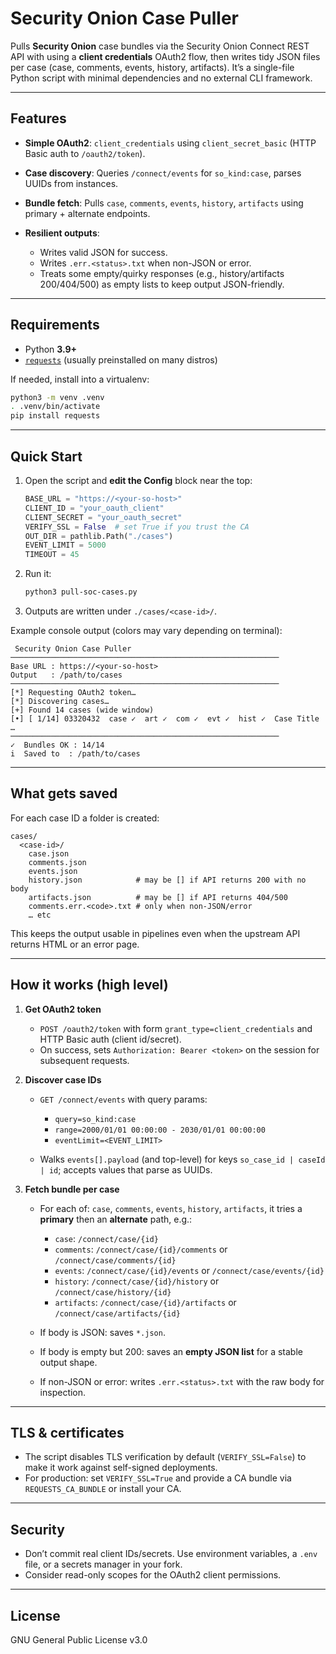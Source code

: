 # Security Onion Case Puller

Pulls **Security Onion** case bundles via the Security Onion Connect REST API with using a **client credentials** OAuth2 flow, then writes tidy JSON files per case (case, comments, events, history, artifacts). It’s a single-file Python script with minimal dependencies and no external CLI framework.

---

## Features

* **Simple OAuth2**: `client_credentials` using `client_secret_basic` (HTTP Basic auth to `/oauth2/token`).
* **Case discovery**: Queries `/connect/events` for `so_kind:case`, parses UUIDs from instances.
* **Bundle fetch**: Pulls `case`, `comments`, `events`, `history`, `artifacts` using primary + alternate endpoints.
* **Resilient outputs**:

  * Writes valid JSON for success.
  * Writes `.err.<status>.txt` when non-JSON or error.
  * Treats some empty/quirky responses (e.g., history/artifacts 200/404/500) as empty lists to keep output JSON-friendly.

---

## Requirements

* Python **3.9+**
* [`requests`](https://pypi.org/project/requests/) (usually preinstalled on many distros)

If needed, install into a virtualenv:

```bash
python3 -m venv .venv
. .venv/bin/activate
pip install requests
```

---

## Quick Start

1. Open the script and **edit the Config** block near the top:

   ```python
   BASE_URL = "https://<your-so-host>"
   CLIENT_ID = "your_oauth_client"
   CLIENT_SECRET = "your_oauth_secret"
   VERIFY_SSL = False  # set True if you trust the CA
   OUT_DIR = pathlib.Path("./cases")
   EVENT_LIMIT = 5000
   TIMEOUT = 45
   ```
2. Run it:

   ```bash
   python3 pull-soc-cases.py
   ```
3. Outputs are written under `./cases/<case-id>/`.

Example console output (colors may vary depending on terminal):

```
 Security Onion Case Puller
────────────────────────────────────────────────────────────
Base URL : https://<your-so-host>
Output   : /path/to/cases
────────────────────────────────────────────────────────────
[*] Requesting OAuth2 token…
[*] Discovering cases…
[+] Found 14 cases (wide window)
[•] [ 1/14] 03320432  case ✓  art ✓  com ✓  evt ✓  hist ✓  Case Title
…
────────────────────────────────────────────────────────────
✓  Bundles OK : 14/14
i  Saved to  : /path/to/cases
```

---

## What gets saved

For each case ID a folder is created:

```
cases/
  <case-id>/
    case.json
    comments.json
    events.json
    history.json            # may be [] if API returns 200 with no body
    artifacts.json          # may be [] if API returns 404/500
    comments.err.<code>.txt # only when non-JSON/error
    … etc
```

This keeps the output usable in pipelines even when the upstream API returns HTML or an error page.

---

## How it works (high level)

1. **Get OAuth2 token**

   * `POST /oauth2/token` with form `grant_type=client_credentials` and HTTP Basic auth (client id/secret).
   * On success, sets `Authorization: Bearer <token>` on the session for subsequent requests.

2. **Discover case IDs**

   * `GET /connect/events` with query params:

     * `query=so_kind:case`
     * `range=2000/01/01 00:00:00 - 2030/01/01 00:00:00`
     * `eventLimit=<EVENT_LIMIT>`
   * Walks `events[].payload` (and top-level) for keys `so_case_id | caseId | id`; accepts values that parse as UUIDs.

3. **Fetch bundle per case**

   * For each of: `case`, `comments`, `events`, `history`, `artifacts`, it tries a **primary** then an **alternate** path, e.g.:

     * `case`: `/connect/case/{id}`
     * `comments`: `/connect/case/{id}/comments` or `/connect/case/comments/{id}`
     * `events`: `/connect/case/{id}/events` or `/connect/case/events/{id}`
     * `history`: `/connect/case/{id}/history` or `/connect/case/history/{id}`
     * `artifacts`: `/connect/case/{id}/artifacts` or `/connect/case/artifacts/{id}`
   * If body is JSON: saves `*.json`.
   * If body is empty but 200: saves an **empty JSON list** for a stable output shape.
   * If non-JSON or error: writes `.err.<status>.txt` with the raw body for inspection.

---

## TLS & certificates

* The script disables TLS verification by default (`VERIFY_SSL=False`) to make it work against self-signed deployments.
* For production: set `VERIFY_SSL=True` and provide a CA bundle via `REQUESTS_CA_BUNDLE` or install your CA.

---

## Security

* Don’t commit real client IDs/secrets. Use environment variables, a `.env` file, or a secrets manager in your fork.
* Consider read-only scopes for the OAuth2 client permissions.

---

## License

GNU General Public License v3.0
